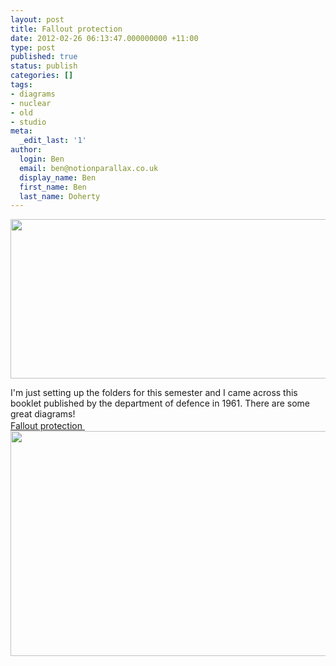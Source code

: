 ```yaml
---
layout: post
title: Fallout protection
date: 2012-02-26 06:13:47.000000000 +11:00
type: post
published: true
status: publish
categories: []
tags:
- diagrams
- nuclear
- old
- studio
meta:
  _edit_last: '1'
author:
  login: Ben
  email: ben@notionparallax.co.uk
  display_name: Ben
  first_name: Ben
  last_name: Doherty
---
```

<p><a href="http://www.notionparallax.co.uk/wordpress/wp-content/uploads/2012/02/FOP1.png"><img class="size-full wp-image-849 alignnone" title="FOP1" src="{{ site.baseurl }}/assets/FOP1.png" alt="" width="509" height="255" /></a></p>
<p>I'm just setting up the folders for this semester and I came across this booklet published by the department of defence in 1961. There are some great diagrams!<br />
<a href="http://www.notionparallax.co.uk/wordpress/wp-content/uploads/2012/02/Fallout-protection.pdf">Fallout protection <img class="alignnone" src="{{ site.baseurl }}/assets/pdf_icon.gif" alt="" width="16" height="16" /></a> <a href="http://www.notionparallax.co.uk/wordpress/wp-content/uploads/2012/02/FOP.png"><img class="alignnone size-full wp-image-850" title="FOP" src="{{ site.baseurl }}/assets/FOP.png" alt="" width="593" height="360" /></a></p>
<p>&nbsp;</p>
